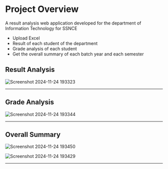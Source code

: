 # Project Overview

A result analysis web application developed for the department of Information Technology for SSNCE

- Upload Excel
- Result of each student of the department
- Grade analysis of each student
- Get the overall summary of each batch year and each semester

## Result Analysis

![Screenshot 2024-11-24 193323](https://github.com/user-attachments/assets/f7602167-77f4-4dbc-8e84-5f30bf7c2971)

---

## Grade Analysis
![Screenshot 2024-11-24 193344](https://github.com/user-attachments/assets/bfc76c75-4ca2-4289-8f9b-e349ef69c293)

---

## Overall Summary
![Screenshot 2024-11-24 193450](https://github.com/user-attachments/assets/9b25464b-02f3-4b05-8f56-6ae22d75b07c)

![Screenshot 2024-11-24 193429](https://github.com/user-attachments/assets/d18aeee0-8861-41a0-9c02-b3c05d10a341)

---



